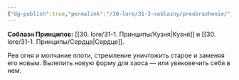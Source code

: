 ```yaml
---
{"dg-publish":true,"permalink":"/30-lore/31-3-soblazny/preobrazhenie/","tags":["незримое/соблазн"]}
---
```


**Соблазн Принципов:** [[30. lore/31-1. Принципы/Кузня\|Кузня]] и [[30. lore/31-1. Принципы/Сердце\|Сердце]].

Рев огня и молчание плоти, стремление уничтожить старое и заменяя его новым. Вылепить новую форму для хаоса — или увековечить себя в нем.